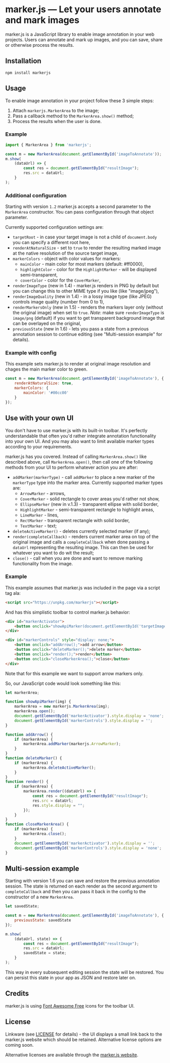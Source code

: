 # marker.js &mdash; Let your users annotate and mark images

marker.js is a JavaScript library to enable image annotation in your web projects. Users can annotate and mark up images, and you can save, share or otherwise process the results.

## Installation

```
npm install markerjs
```

## Usage

To enable image annotation in your project follow these 3 simple steps:

1. Attach `markerjs.MarkerArea` to the image;
2. Pass a callback method to the `MarkerArea.show()` method;
3. Process the results when the user is done.

### Example

```js
import { MarkerArea } from 'markerjs';

const m = new MarkerArea(document.getElementById('imageToAnnotate'));
m.show(
    (dataUrl) => {
        const res = document.getElementById("resultImage");
        res.src = dataUrl;
    }
);
```

### Additional configuration

Starting with version `1.2` marker.js accepts a second parameter to the `MarkerArea` constructor. You can pass configuration through that object parameter.

Currently supported configuration settings are:

- `targetRoot` - in case your target image is not a child of `document.body` you can specify a different root here,
- `renderAtNaturalSize` - set to `true` to render the resulting marked image at the native resolution of the source target image,
- `markerColors` - object with color values for markers:
    - `mainColor` - main color for most markers (default: #ff0000),
    - `highlightColor` - color for the `HighlightMarker` - will be displayed semi-transparent,
    - `coverColor` - color for the `CoverMarker`,
- `renderImageType` (new in 1.4) - marker.js renders in PNG by default but you can change this to other MIME type if you like (like "image/jpeg"),
- `renderImageQuality` (new in 1.4) - in a lossy image type (like JPEG) controls image quality (number from 0 to 1),
- `renderMarkersOnly` (new in 1.5) - renders the markers layer only (without the original image) when set to `true`. *Note*: make sure `renderImageType` is `image/png` (default) if you want to get transparent background image that can be overlayed on the original,
- `previousState` (new in 1.6) - lets you pass a state from a previous annotation session to continue editing (see "Multi-session example" for details).


### Example with config

This example sets marker.js to render at original image resolution and chages the main marker color to green.

```js
const m = new MarkerArea(document.getElementById('imageToAnnotate'), {
    renderAtNaturalSize: true,
    markerColors: {
        mainColor: '#00cc00'
    }
});
```

## Use with your own UI

You don't have to use marker.js with its built-in toolbar. It's perfectly understandable that often you'd rather integrate annotation functionality into your own UI. And you may also want to limit available marker types according to your requirements.

marker.js has you covered. Instead of calling `MarkerArea.show()` like described above, call `MarkerArea.open()`, then call one of the following methods from your UI to perform whatever action you are after:

- `addMarker(markerType)` - call `addMarker` to place a new marker of the `markerType` type into the marker area. Currently supported marker types are: 
    - `ArrowMarker` - arrows, 
    - `CoverMarker` - solid rectangle to cover areas you'd rather not show,
    - `EllipseMarker` (new in v.1.3) - transparent ellipse with solid border,
    - `HighlightMarker` - semi-transparent rectangle to highlight areas,
    - `LineMarker` - lines,
    - `RectMarker` - transparent rectangle with solid border,
    - `TextMarker` - text;
- `deleteActiveMarker()` - deletes currently selected marker (if any);
- `render(completeCallback)` - renders current marker area on top of the original image and calls a `completeCallback` when done passing a `dataUrl` representing the resulting image. This can then be used for whatever you want to do wit the result;
- `close()` - call when you are done and want to remove marking functionality from the image.

### Example

This example assumes that marker.js was included in the page via a script tag ala:

```html
<script src="https://unpkg.com/markerjs"></script>
```

And has this simplistic toolbar to control marker.js behavior:

```html
<div id="markerActivator">
    <button onclick="showApiMarker(document.getElementById('targetImage'));">mark</button>
</div>

<div id="markerControls" style="display: none;">
    <button onclick="addArrow();">add arrow</button>
    <button onclick="deleteMarker();">delete marker</button>
    <button onclick="render();">render</button>
    <button onclick="closeMarkerArea();">close</button>
</div>
```

Note that for this example we want to support arrow markers only.

So, our JavaScript code would look something like this:

```js
let markerArea;

function showApiMarker(img) {
    markerArea = new markerjs.MarkerArea(img);
    markerArea.open();
    document.getElementById('markerActivator').style.display = 'none';
    document.getElementById('markerControls').style.display = '';
}

function addArrow() {
    if (markerArea) {
        markerArea.addMarker(markerjs.ArrowMarker);
    }
}
function deleteMarker() {
    if (markerArea) {
        markerArea.deleteActiveMarker();
    }
}
function render() {
    if (markerArea) {
        markerArea.render((dataUrl) => {
            const res = document.getElementById("resultImage");
            res.src = dataUrl;
            res.style.display = "";
        });
    }
}
function closeMarkerArea() {
    if (markerArea) {
        markerArea.close();
    }
    document.getElementById('markerActivator').style.display = '';
    document.getElementById('markerControls').style.display = 'none';
}

```

## Multi-session example

Starting with version 1.6 you can save and restore the previous annotation session. The state is returned on each render as the second argument to `completeCallback` and then you can pass it back in the config to the constructor of a new `MarkerArea`.

```js
let savedState;

const m = new MarkerArea(document.getElementById('imageToAnnotate'), {
    previousState: savedState
});

m.show(
    (dataUrl, state) => {
        const res = document.getElementById("resultImage");
        res.src = dataUrl;
        savedState = state;
    }
);
```

This way in every subsequent editing session the state will be restored. You can persist this state in your app as JSON and restore later on.

## Credits

marker.js is using [Font Awesome Free](https://fontawesome.com) icons for the toolbar UI.

## License
Linkware (see [LICENSE](https://github.com/ailon/markerjs/blob/master/LICENSE) for details) - the UI displays a small link back to the marker.js website which should be retained. Alternative license options are coming soon.

Alternative licenses are available through the [marker.js website](https://markerjs.com).